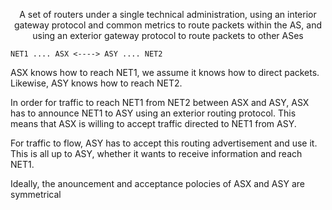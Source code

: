 <p style="text-align:center;">A set of routers under a single technical administration, using an interior gateway protocol and common metrics to route packets within the AS, and using an exterior gateway protocol to route packets to other ASes</p>

```Example
NET1 .... ASX <----> ASY .... NET2
```

ASX knows how to reach NET1, we assume it knows how to direct packets. Likewise, ASY knows how to reach NET2.

In order for traffic to reach NET1 from NET2 between ASX and ASY, ASX has to announce NET1 to ASY using an exterior routing protocol. This means that ASX is willing to accept traffic directed to NET1 from ASY. 

For traffic to flow, ASY has to accept this routing advertisement and use it. This is all up to ASY, whether it wants to receive information and reach NET1.

Ideally, the anouncement and acceptance polocies of ASX and ASY are symmetrical 